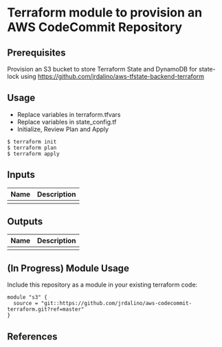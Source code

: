 # Terraform module to provision an AWS CodeCommit Repository

## Prerequisites
Provision an S3 bucket to store Terraform State and DynamoDB for state-lock
using https://github.com/jrdalino/aws-tfstate-backend-terraform

## Usage
- Replace variables in terraform.tfvars
- Replace variables in state_config.tf
- Initialize, Review Plan and Apply
```
$ terraform init
$ terraform plan
$ terraform apply
```

## Inputs
| Name | Description |
|------|-------------|
|  |  | 

## Outputs
| Name | Description |
|------|-------------|
|  |  | 

## (In Progress) Module Usage
Include this repository as a module in your existing terraform code:
```
module "s3" {
  source = "git::https://github.com/jrdalino/aws-codecommit-terraform.git?ref=master"
}
```

## References
